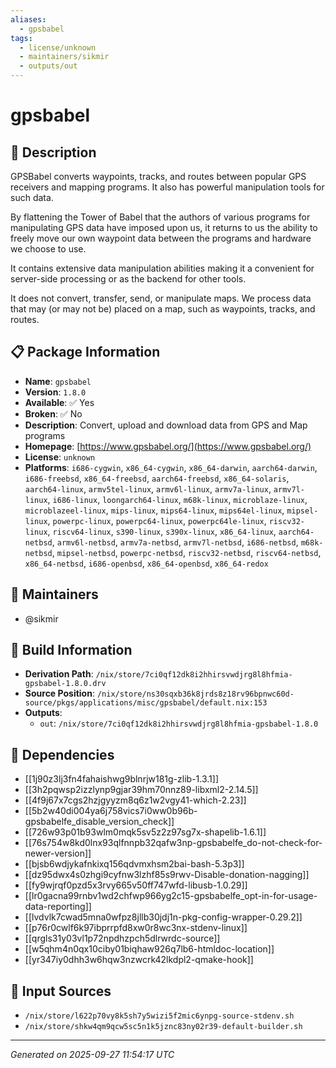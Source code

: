 ```yaml
---
aliases:
  - gpsbabel
tags:
  - license/unknown
  - maintainers/sikmir
  - outputs/out
---
```


# gpsbabel

## 📝 Description

GPSBabel converts waypoints, tracks, and routes between popular
GPS receivers and mapping programs.  It also has powerful
manipulation tools for such data.

By flattening the Tower of Babel that the authors of various
programs for manipulating GPS data have imposed upon us, it
returns to us the ability to freely move our own waypoint data
between the programs and hardware we choose to use.

It contains extensive data manipulation abilities making it a
convenient for server-side processing or as the backend for
other tools.

It does not convert, transfer, send, or manipulate maps.  We
process data that may (or may not be) placed on a map, such as
waypoints, tracks, and routes.


## 📋 Package Information

- **Name**: `gpsbabel`
- **Version**: `1.8.0`
- **Available**: ✅ Yes
- **Broken**: ✅ No
- **Description**: Convert, upload and download data from GPS and Map programs
- **Homepage**: [https://www.gpsbabel.org/](https://www.gpsbabel.org/)
- **License**: `unknown`
- **Platforms**: `i686-cygwin`, `x86_64-cygwin`, `x86_64-darwin`, `aarch64-darwin`, `i686-freebsd`, `x86_64-freebsd`, `aarch64-freebsd`, `x86_64-solaris`, `aarch64-linux`, `armv5tel-linux`, `armv6l-linux`, `armv7a-linux`, `armv7l-linux`, `i686-linux`, `loongarch64-linux`, `m68k-linux`, `microblaze-linux`, `microblazeel-linux`, `mips-linux`, `mips64-linux`, `mips64el-linux`, `mipsel-linux`, `powerpc-linux`, `powerpc64-linux`, `powerpc64le-linux`, `riscv32-linux`, `riscv64-linux`, `s390-linux`, `s390x-linux`, `x86_64-linux`, `aarch64-netbsd`, `armv6l-netbsd`, `armv7a-netbsd`, `armv7l-netbsd`, `i686-netbsd`, `m68k-netbsd`, `mipsel-netbsd`, `powerpc-netbsd`, `riscv32-netbsd`, `riscv64-netbsd`, `x86_64-netbsd`, `i686-openbsd`, `x86_64-openbsd`, `x86_64-redox`
## 👥 Maintainers

- @sikmir


## 🔧 Build Information

- **Derivation Path**: `/nix/store/7ci0qf12dk8i2hhirsvwdjrg8l8hfmia-gpsbabel-1.8.0.drv`
- **Source Position**: `/nix/store/ns30sqxb36k8jrds8z18rv96bpnwc60d-source/pkgs/applications/misc/gpsbabel/default.nix:153`
- **Outputs**:
  - `out`:  `/nix/store/7ci0qf12dk8i2hhirsvwdjrg8l8hfmia-gpsbabel-1.8.0`

## 🔗 Dependencies

- [[1j90z3lj3fn4fahaishwg9blnrjw181g-zlib-1.3.1]]
- [[3h2pqwsp2izzlynp9gjar39hm70nnz89-libxml2-2.14.5]]
- [[4f9j67x7cgs2hzjgyyzm8q6z1w2vgy41-which-2.23]]
- [[5b2w40di004ya6j758vics7i0ww0b96b-gpsbabelfe_disable_version_check]]
- [[726w93p01b93wlm0mqk5sv5z2z97sg7x-shapelib-1.6.1]]
- [[76s754w8kd0lnx93qlfnnpb32qafw3np-gpsbabelfe_do-not-check-for-newer-version]]
- [[bjsb6wdjykafnkixq156qdvmxhsm2bai-bash-5.3p3]]
- [[dz95dwx4s0zhgi9cyfnw3lzhf85s9rwv-Disable-donation-nagging]]
- [[fy9wjrqf0pzd5x3rvy665v50ff747wfd-libusb-1.0.29]]
- [[lr0gacna99rnbv1wd2chfwp966yg2c15-gpsbabelfe_opt-in-for-usage-data-reporting]]
- [[lvdvlk7cwad5mna0wfpz8jllb30jdj1n-pkg-config-wrapper-0.29.2]]
- [[p76r0cwlf6k97ibprrpfd8xw0r8wc3nx-stdenv-linux]]
- [[qrgls31y03vl1p72npdhzpch5dlrwrdc-source]]
- [[w5qhm4n0qx10ciby01biqhaw926q7lb6-htmldoc-location]]
- [[yr347iy0dhh3w6hqw3nzwcrk42lkdpl2-qmake-hook]]

## 📁 Input Sources

- `/nix/store/l622p70vy8k5sh7y5wizi5f2mic6ynpg-source-stdenv.sh`
- `/nix/store/shkw4qm9qcw5sc5n1k5jznc83ny02r39-default-builder.sh`

---
*Generated on 2025-09-27 11:54:17 UTC*
